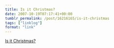 ```yaml
---
title: Is it Christmas?
date: 2007-10-19T07:17:41+00:00
tumblr_permalink: /post/16216165/is-it-christmas
tags: ["linklog"]
format: "link"
---
```


[Is it Christmas?][1]

[1]: http://www.isitchristmas.com/
